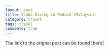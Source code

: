 ```yaml
---
layout: post
title: Scuba Diving in Redand (Malaysia)
category: travel
tags: travel
comments: true
---
```


The link to the orignal post can be found [here]

